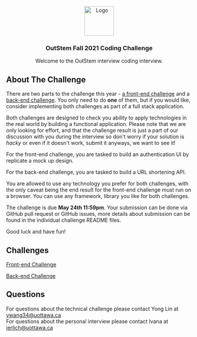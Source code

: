 <!-- PROJECT LOGO -->
<br />
<p align="center">
  <a href="https://github.com/aes-outreach/summer-2021-interview">
    <img src="outstem_logo_icon.svg" alt="Logo" width="80" height="80">
  </a>

  <h3 align="center">OutStem Fall 2021 Coding Challenge</h3>

  <p align="center">
    Welcome to the OutStem interview coding interview.
  </p>
</p>

<!-- ABOUT THE PROJECT -->
## About The Challenge

There are two parts to the challenge this year - [a front-end challenge](/FRONTEND) and a [back-end challenge](/BACKEND). You only need to do **one** of them, but if you would like, consider implementing both challenges as part of a full stack application.

Both challenges are designed to check you ability to apply technologies in the real world by building a functional application. Please note that we are only looking for effort, and that the challenge result is just a part of our discussion with you during the interview so don't worry if your solution is *hacky* or even if it doesn't work, submit it anyways, we want to see it!

For the front-end challenge, you are tasked to build an authentication UI by replicate a mock up design. 

For the back-end challenge, you are tasked to build a URL shortening API.

You are allowed to use any technology you prefer for both challenges, with the only caveat being the end result for the front-end challenge must run on a browser. You can use any framework, library you like for both challenges.

The challenge is due **May 24th 11:59pm**. Your submission can be done via GitHub pull request or GitHub issues, more details about submission can be found in the individual challenge README files.

Good luck and have fun!

## Challenges

[Front-end Challenge](/FRONTEND)

[Back-end Challenge](/BACKEND)

## Questions
For questions about the technical challenge please contact Yong Lin at ywang34@uottawa.ca \
For questions about the personal interview please contact Ivana at ierlich@uottawa.ca
